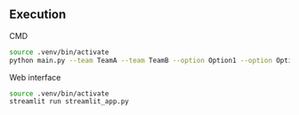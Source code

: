 ## Execution
CMD
```bash
source .venv/bin/activate
python main.py --team TeamA --team TeamB --option Option1 --option Option2
```
Web interface
```bash
source .venv/bin/activate
streamlit run streamlit_app.py
```

